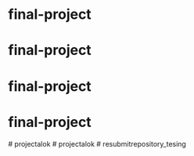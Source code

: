 # final-project
# final-project
# final-project
# final-project
#   p r o j e c t a l o k  
 #   p r o j e c t a l o k  
 #   r e s u b m i t r e p o s i t o r y _ t e s i n g  
 